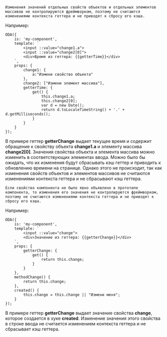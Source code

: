 ﻿```info_md
Изменения значений отдельных свойств объектов и отдельных элементов массивов не контролируются фреймворком, поэтому не считаются изменениями контекста геттера и не приводят к сбросу его кэша.
```

Например:

```javascript_run_line_edit_[my-component.js]_h=60_
ODA({
    is: 'my-component',
    template: `
        <input ::value="change1.a">
        <input ::value="change2[0]">
        <div>Время из геттера: {{getterTime}}</div>
    `,
    props: {
        change1: {
            a:"Измени свойство объекта"
        },
        change2: ["Измени элемент массива"],
        getterTime: {
            get() {
                this.change1.a;
                this.change2[0];
                var d = new Date();
                return d.toLocaleTimeString() + '.' + d.getMilliseconds();
            }
        }
    }
});
```

В примере геттер **getterChange** выдает текущее время и содержит обращение к свойству объекта **change1.a** и элементу массива **change2[0]**. Значения свойства объекта и элемента массива можно изменить в соответствующих элементах ввода. Можно было бы ожидать, что их изменения будут сбрасывать кэш геттер и приводить к обновлению времени на странице. Однако этого не происходит, так как изменения свойств объектов и элементов массивов не считаются изменениями контекста геттера и не сбрасывают кэш геттера.

```info_md
Если свойство компонента не было явно объявлено в прототипе компонента, то изменения его значения не контролируются фреймворком, поэтому не считаются изменениями контекста геттера и не приводят к сбросу его кэша.
```

Например:

```javascript_run_line_edit_[my-component.js]_h=60_
ODA({
    is: 'my-component',
    template: `
        <input ::value="change">
        <div>Значение из геттера: {{getterChange}}</div>
    `,
    props: {
        getterChange: {
            get() {
                return this.change;
            }
        }
    },
    methodChange() {
        return this.change;
    },
    created() {
        this.change = this.change || "Измени меня";
    }
});
```

В примере геттер **getterChange** выдает значение свойства **change**, которое создается в хуке **created**. Изменение значения этого свойства в строке ввода не считается изменением контекста геттера и не сбрасывает кэш геттера.
